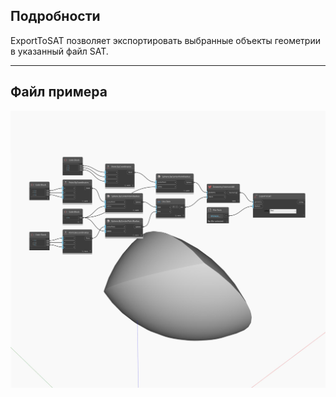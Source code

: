 ## Подробности
ExportToSAT позволяет экспортировать выбранные объекты геометрии в указанный файл SAT.
___
## Файл примера

![ExportToSAT](./Autodesk.DesignScript.Geometry.Geometry.ExportToSAT_img.jpg)

